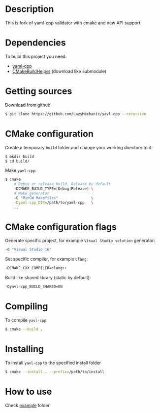 # Description
This is fork of yaml-cpp validator with cmake and new API support

# Dependencies
To build this project you need:
- [yaml-cpp](https://github.com/jbeder/yaml-cpp)
- [CMakeBuildHelper](https://github.com/LazyMechanic/CMakeBuildHelper) (download like submodule)

# Getting sources
Download from github:
```bash
$ git clone https://github.com/LazyMechanic/yavl-cpp --recursive
```

# CMake configuration
Create a temporary `build` folder and change your working directory to it:
```bash
$ mkdir build
$ cd build/
```

Make `yavl-cpp`:
```bash
$ cmake 
    # Debug or release build. Release by default
    -DCMAKE_BUILD_TYPE=[Debug|Release] \ 
    # Make generator
    -G "MinGW Makefiles"               \
    -Dyaml-cpp_DIR=/path/to/yaml-cpp   \
    ..
```

# CMake configuration flags
Generate specific project, for example `Visual Studio solution` generator:
```bash
-G "Visual Studio 16"
```

Set specific compiler, for example `Clang`:
```bash
-DCMAKE_CXX_COMPILER=clang++
```

Build like shared library (static by default):
```bash
-Dyavl-cpp_BUILD_SHARED=ON
```

# Compiling
To compile `yavl-cpp`:
```bash
$ cmake --build .
```

# Installing
To install `yavl-cpp` to the specified install folder
```bash
$ cmake --install . --prefix=/path/to/install
```

# How to use
Check [example](https://github.com/LazyMechanic/yavl-cpp/tree/master/example) folder